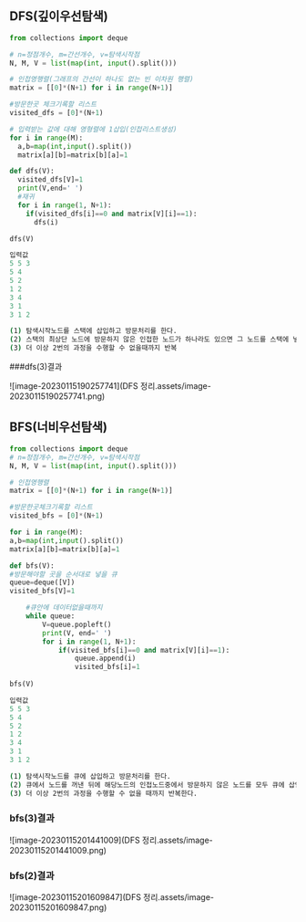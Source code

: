 ## DFS(깊이우선탐색)

```python
from collections import deque

# n=정점개수, m=간선개수, v=탐색시작점
N, M, V = list(map(int, input().split()))

# 인접영행렬(그래프의 간선이 하나도 없는 빈 이차원 행렬)
matrix = [[0]*(N+1) for i in range(N+1)]

#방문한곳 체크기록할 리스트
visited_dfs = [0]*(N+1)

# 입력받는 값에 대해 영형렬에 1삽입(인접리스트생성)
for i in range(M):
  a,b=map(int,input().split())
  matrix[a][b]=matrix[b][a]=1

def dfs(V):
  visited_dfs[V]=1
  print(V,end=' ')
  #재귀
  for i in range(1, N+1):
    if(visited_dfs[i]==0 and matrix[V][i]==1):
      dfs(i)

dfs(V)
```

```python
입력값
5 5 3
5 4
5 2
1 2
3 4
3 1
3 1 2
```

```bash
(1) 탐색시작노드를 스택에 삽입하고 방문처리를 한다.
(2) 스택의 최상단 노드에 방문하지 않은 인접한 노드가 하나라도 있으면 그 노드를 스택에 넣고 방문처리한다. 방문하지않은 인접노드가 없으면 스택에서 최상단 노드를 꺼낸다.
(3) 더 이상 2번의 과정을 수행할 수 없을때까지 반복
```



###dfs(3)결과

![image-20230115190257741](DFS 정리.assets/image-20230115190257741.png)





## BFS(너비우선탐색)

```python
from collections import deque
# n=정점개수, m=간선개수, v=탐색시작점
N, M, V = list(map(int, input().split()))

# 인접영행렬
matrix = [[0]*(N+1) for i in range(N+1)]

#방문한곳체크기록할 리스트
visited_bfs = [0]*(N+1)

for i in range(M):
a,b=map(int,input().split())
matrix[a][b]=matrix[b][a]=1

def bfs(V):
#방문해야할 곳을 순서대로 넣을 큐
queue=deque([V])
visited_bfs[V]=1

    #큐안에 데이터없을때까지
    while queue:
    	V=queue.popleft()
    	print(V, end=' ')
    	for i in range(1, N+1):
        	if(visited_bfs[i]==0 and matrix[V][i]==1):
            	queue.append(i)
            	visited_bfs[i]=1
	        
bfs(V)
```

```python
입력값
5 5 3
5 4
5 2
1 2
3 4
3 1
3 1 2
```

```bash
(1) 탐색시작노드를 큐에 삽입하고 방문처리를 한다.
(2) 큐에서 노드를 꺼낸 뒤에 해당노드의 인접노드중에서 방문하지 않은 노드를 모두 큐에 삽입하고 방문처리한다.
(3) 더 이상 2번의 과정을 수행할 수 없을 때까지 반복한다.
```



### bfs(3)결과

![image-20230115201441009](DFS 정리.assets/image-20230115201441009.png)



### bfs(2)결과

![image-20230115201609847](DFS 정리.assets/image-20230115201609847.png)